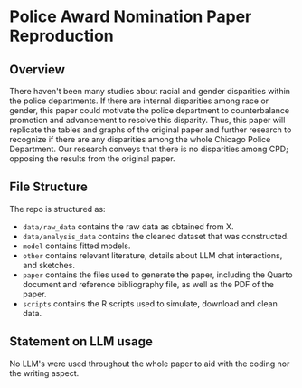 # Police Award Nomination Paper Reproduction

## Overview

There haven't been many studies about racial and gender disparities within the police departments. If there are internal disparities among race or gender, this paper could motivate the police department to counterbalance promotion and advancement to resolve this disparity. Thus, this paper will replicate the tables and graphs of the original paper and further research to recognize if there are any disparities among the whole Chicago Police Department. Our research conveys that there is no disparities among CPD; opposing the results from the original paper.


## File Structure

The repo is structured as:

-   `data/raw_data` contains the raw data as obtained from X.
-   `data/analysis_data` contains the cleaned dataset that was constructed.
-   `model` contains fitted models. 
-   `other` contains relevant literature, details about LLM chat interactions, and sketches.
-   `paper` contains the files used to generate the paper, including the Quarto document and reference bibliography file, as well as the PDF of the paper. 
-   `scripts` contains the R scripts used to simulate, download and clean data.


## Statement on LLM usage

No LLM's were used throughout the whole paper to aid with the coding nor the writing aspect.